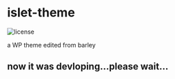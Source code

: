 # islet-theme
<span>
    <img src="https://img.shields.io/github/license/HelipengTony/tony.svg" alt="license">
</span>
<p>a WP theme edited from barley</p>

<h2>now it was devloping...please wait...</h2>
